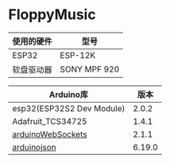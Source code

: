 # FloppyMusic





| 使用的硬件 | 型号         |
| ---------- | ------------ |
| ESP32      | ESP-12K      |
| 软盘驱动器 | SONY MPF 920 |



| Arduino库                                                    | 版本   |
| ------------------------------------------------------------ | ------ |
| esp32(ESP32S2 Dev Module)                                    | 2.0.2  |
| Adafruit_TCS34725                                            | 1.4.1  |
| [arduinoWebSockets](https://github.com/Links2004/arduinoWebSockets) | 2.1.1  |
| [arduinojson](https://arduinojson.org/)                      | 6.19.0 |

